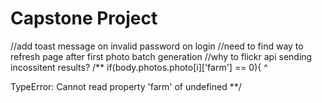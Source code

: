# Capstone Project

//add toast message on invalid password on login 
//need to find way to refresh page after first photo batch generation
//why to flickr api sending incossitent results? 
/**
        if(body.photos.photo[i]['farm'] == 0){
                                ^

TypeError: Cannot read property 'farm' of undefined
**/

